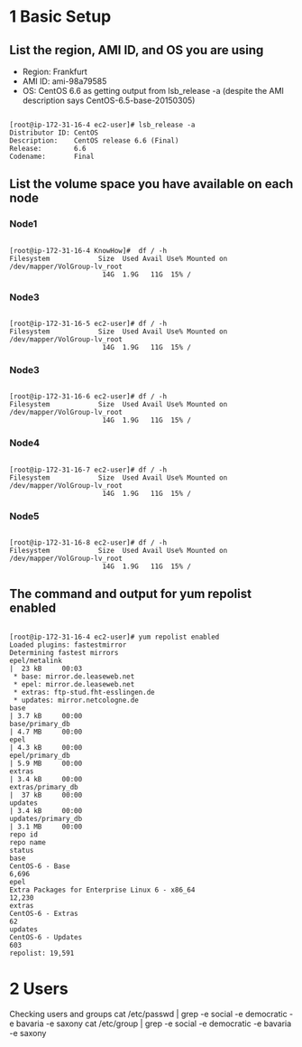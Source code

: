 # 1 Basic Setup

## List the region, AMI ID, and OS you are using
* Region: Frankfurt
* AMI ID: ami-98a79585
* OS: CentOS 6.6 as getting output from lsb_release -a (despite the AMI description says CentOS-6.5-base-20150305)

<pre><code>
[root@ip-172-31-16-4 ec2-user]# lsb_release -a
Distributor ID: CentOS
Description:    CentOS release 6.6 (Final)
Release:        6.6
Codename:       Final
</code></pre>

## List the volume space you have available on each node

### Node1
<pre><code>
[root@ip-172-31-16-4 KnowHow]#  df / -h
Filesystem            Size  Used Avail Use% Mounted on
/dev/mapper/VolGroup-lv_root
                       14G  1.9G   11G  15% /
</code></pre>
### Node3
<pre><code>
[root@ip-172-31-16-5 ec2-user]# df / -h
Filesystem            Size  Used Avail Use% Mounted on
/dev/mapper/VolGroup-lv_root
                       14G  1.9G   11G  15% /
</code></pre>
### Node3
<pre><code>
[root@ip-172-31-16-6 ec2-user]# df / -h
Filesystem            Size  Used Avail Use% Mounted on
/dev/mapper/VolGroup-lv_root
                       14G  1.9G   11G  15% /
</code></pre>
### Node4
<pre><code>
[root@ip-172-31-16-7 ec2-user]# df / -h
Filesystem            Size  Used Avail Use% Mounted on
/dev/mapper/VolGroup-lv_root
                       14G  1.9G   11G  15% /
</code></pre>
### Node5
<pre><code>
[root@ip-172-31-16-8 ec2-user]# df / -h
Filesystem            Size  Used Avail Use% Mounted on
/dev/mapper/VolGroup-lv_root
                       14G  1.9G   11G  15% /
</code></pre>

## The command and output for yum repolist enabled
<pre><code>
[root@ip-172-31-16-4 ec2-user]# yum repolist enabled
Loaded plugins: fastestmirror
Determining fastest mirrors
epel/metalink                                                                                                                                                         |  23 kB     00:03
 * base: mirror.de.leaseweb.net
 * epel: mirror.de.leaseweb.net
 * extras: ftp-stud.fht-esslingen.de
 * updates: mirror.netcologne.de
base                                                                                                                                                                  | 3.7 kB     00:00
base/primary_db                                                                                                                                                       | 4.7 MB     00:00
epel                                                                                                                                                                  | 4.3 kB     00:00
epel/primary_db                                                                                                                                                       | 5.9 MB     00:00
extras                                                                                                                                                                | 3.4 kB     00:00
extras/primary_db                                                                                                                                                     |  37 kB     00:00
updates                                                                                                                                                               | 3.4 kB     00:00
updates/primary_db                                                                                                                                                    | 3.1 MB     00:00
repo id                                                                 repo name                                                                                                      status
base                                                                    CentOS-6 - Base                                                                                                 6,696
epel                                                                    Extra Packages for Enterprise Linux 6 - x86_64                                                                 12,230
extras                                                                  CentOS-6 - Extras                                                                                                  62
updates                                                                 CentOS-6 - Updates                                                                                                603
repolist: 19,591
</code></pre>

# 2 Users

  Checking users and groups
  cat /etc/passwd | grep -e social -e democratic -e bavaria  -e saxony
  cat /etc/group | grep -e social -e democratic -e bavaria  -e saxony
